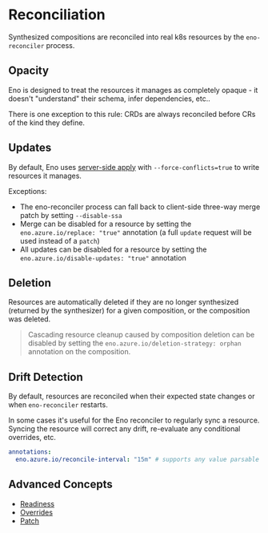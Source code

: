 # Reconciliation

Synthesized compositions are reconciled into real k8s resources by the `eno-reconciler` process.

## Opacity

Eno is designed to treat the resources it manages as completely opaque - it doesn't "understand" their schema, infer dependencies, etc..

There is one exception to this rule: CRDs are always reconciled before CRs of the kind they define.

## Updates

By default, Eno uses [server-side apply](https://kubernetes.io/docs/reference/using-api/server-side-apply/) with `--force-conflicts=true` to write resources it manages.

Exceptions:

- The eno-reconciler process can fall back to client-side three-way merge patch by setting `--disable-ssa`
- Merge can be disabled for a resource by setting the `eno.azure.io/replace: "true"` annotation (a full `update` request will be used instead of a `patch`)
- All updates can be disabled for a resource by setting the `eno.azure.io/disable-updates: "true"` annotation

## Deletion

Resources are automatically deleted if they are no longer synthesized (returned by the synthesizer) for a given composition, or the composition was deleted.

> Cascading resource cleanup caused by composition deletion can be disabled by setting the `eno.azure.io/deletion-strategy: orphan` annotation on the composition.

## Drift Detection

By default, resources are reconciled when their expected state changes or when `eno-reconciler` restarts.

In some cases it's useful for the Eno reconciler to regularly sync a resource. 
Syncing the resource will correct any drift, re-evaluate any conditional overrides, etc.

```yaml
annotations:
  eno.azure.io/reconcile-interval: "15m" # supports any value parsable by Go's `time.ParseDuration`
```

## Advanced Concepts

- [Readiness](./readiness.md)
- [Overrides](./overrides.md)
- [Patch](./patch.md)
